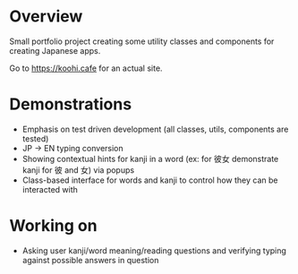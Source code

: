 # Overview

Small portfolio project creating some utility classes and components for creating Japanese apps.

Go to https://koohi.cafe for an actual site.

# Demonstrations
- Emphasis on test driven development (all classes, utils, components are tested)
- JP -> EN typing conversion
- Showing contextual hints for kanji in a word (ex: for 彼女 demonstrate kanji for 彼 and 女) via popups
- Class-based interface for words and kanji to control how they can be interacted with

# Working on
- Asking user kanji/word meaning/reading questions and verifying typing against possible answers in question